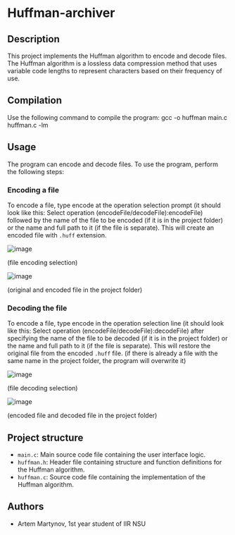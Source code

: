# Huffman-archiver


## Description
This project implements the Huffman algorithm to encode and decode files. The Huffman algorithm is a lossless data compression method that uses variable code lengths to represent characters based on their frequency of use.

## Compilation
Use the following command to compile the program:
gcc -o huffman main.c huffman.c -lm


## Usage
The program can encode and decode files. To use the program, perform the following steps:

### Encoding a file
To encode a file, type encode at the operation selection prompt (it should look like this: Select operation (encodeFile/decodeFile):encodeFile) followed by the name of the file to be encoded (if it is in the project folder) or the name and full path to it (if the file is separate). This will create an encoded file with `.huff` extension. 

![image](https://github.com/NSU-Mart/Huffman-archiver/assets/165138779/7a68be44-9096-4af6-ab65-154381d0f7fe)

(file encoding selection)

![image](https://github.com/NSU-Mart/Huffman-archiver/assets/165138779/71e8b24d-ae43-4e5d-a6ab-1ae37ace3dd4)

(original and encoded file in the project folder)

### Decoding the file
To encode a file, type encode in the operation selection line (it should look like this: Select operation (encodeFile/decodeFile):decodeFile) after specifying the name of the file to be decoded (if it is in the project folder) or the name and full path to it (if the file is separate). This will restore the original file from the encoded `.huff` file. (if there is already a file with the same name in the project folder, the program will overwrite it)

![image](https://github.com/NSU-Mart/Huffman-archiver/assets/165138779/6f81b785-45db-4f8a-afbc-3e15b327bb04)

(file decoding selection)

![image](https://github.com/NSU-Mart/Huffman-archiver/assets/165138779/963e571e-3172-4f09-9e47-9def222ca4c8)

(encoded file and decoded file in the project folder)


## Project structure
- `main.c`: Main source code file containing the user interface logic.
- `huffman.h`: Header file containing structure and function definitions for the Huffman algorithm.
- `huffman.c`: Source code file containing the implementation of the Huffman algorithm.

## Authors
- Artem Martynov, 1st year student of IIR NSU
